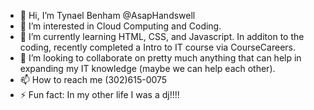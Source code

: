 - 👋 Hi, I’m Tynael Benham @AsapHandswell
- 👀 I’m interested in Cloud Computing and Coding.
- 🌱 I’m currently learning HTML, CSS, and Javascript.  In additon to the coding, recently completed a Intro to IT course via CourseCareers.
- 💞️ I’m looking to collaborate on pretty much anything that can help in expanding my IT knowledge (maybe we can help each other).
- 📫 How to reach me  (302)615-0075
- ⚡ Fun fact: In my other life I was a dj!!!!

<!---
AsapHandswell/AsapHandswell is a ✨ special ✨ repository because its `README.md` (this file) appears on your GitHub profile.
You can click the Preview link to take a look at your changes.
--->
